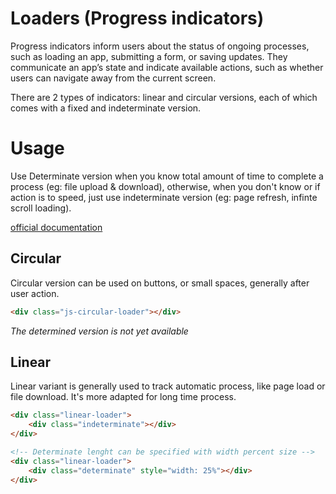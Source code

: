# Loaders (Progress indicators)

Progress indicators inform users about the status of ongoing processes, such as loading an app, submitting a form, or saving updates. They communicate an app’s state and indicate available actions, such as whether users can navigate away from the current screen.

There are 2 types of indicators: linear and circular versions, each of which comes with a fixed and indeterminate version.

# Usage

Use Determinate version when you know total amount of time to complete a process (eg: file upload & download), otherwise, when you don't know or if action is to speed, just use indeterminate version (eg: page refresh, infinte scroll loading).

[official documentation](https://material.io/components/progress-indicators)

## Circular

Circular version can be used on buttons, or small spaces, generally after user action.

```html
<div class="js-circular-loader"></div>
```

*The determined version is not yet available*

## Linear

Linear variant is generally used to track automatic process, like page load or file download.
It's more adapted for long time process.

```html
<div class="linear-loader">
    <div class="indeterminate"></div>
</div>

<!-- Determinate lenght can be specified with width percent size -->
<div class="linear-loader">
    <div class="determinate" style="width: 25%"></div>
</div>
```
